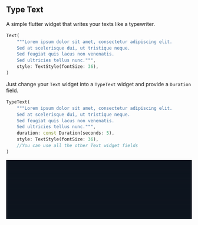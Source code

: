 ## Type Text

A simple flutter widget that writes your texts like a typewriter.

```dart
Text(
    """Lorem ipsum dolor sit amet, consectetur adipiscing elit. 
    Sed at scelerisque dui, ut tristique neque. 
    Sed feugiat quis lacus non venenatis. 
    Sed ultricies tellus nunc.""",
    style: TextStyle(fontSize: 36),
)
```

Just change your ``Text`` widget into a ``TypeText`` widget and provide a ``Duration`` field.

```dart
TypeText(
    """Lorem ipsum dolor sit amet, consectetur adipiscing elit. 
    Sed at scelerisque dui, ut tristique neque. 
    Sed feugiat quis lacus non venenatis. 
    Sed ultricies tellus nunc.""",
    duration: const Duration(seconds: 5),
    style: TextStyle(fontSize: 36),
    //You can use all the other Text widget fields
)
```

![showcase](https://github.com/Descrout/type_text/blob/main/showcase.gif)